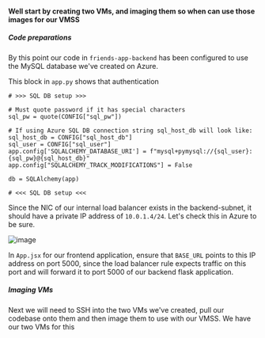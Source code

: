 #### Well start by creating two VMs, and imaging them so when can use those images for our VMSS
##### Code preparations
By this point our code in `friends-app-backend` has been configured to use the MySQL database we've created on Azure. 

This block in `app.py` shows that authentication
```
# >>> SQL DB setup >>>

# Must quote password if it has special characters
sql_pw = quote(CONFIG["sql_pw"])

# If using Azure SQL DB connection string sql_host_db will look like:
sql_host_db = CONFIG["sql_host_db"]
sql_user = CONFIG["sql_user"]
app.config['SQLALCHEMY_DATABASE_URI'] = f"mysql+pymysql://{sql_user}:{sql_pw}@{sql_host_db}"
app.config["SQLALCHEMY_TRACK_MODIFICATIONS"] = False

db = SQLAlchemy(app)

# <<< SQL DB setup <<<
```
Since the NIC of our internal load balancer exists in the backend-subnet, it should have a private IP address of `10.0.1.4/24`. Let's check this in Azure to be sure.

![image](https://github.com/user-attachments/assets/a1bafa2c-8ebe-4c2f-803e-99f5c376eeb2)

In `App.jsx` for our frontend application, ensure that `BASE_URL` points to this IP address on port 5000, since the load balancer rule expects traffic on this port and will forward it to port 5000 of our backend flask application.

##### Imaging VMs
Next we will need to SSH into the two VMs we've created, pull our codebase onto them and then image them to use with our VMSS. We have our two VMs for this 

